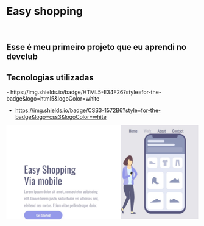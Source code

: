 <h1>Easy shopping </h1> 
<br>
<h2> Esse é meu primeiro projeto que eu aprendi no devclub </h2>
<h2> Tecnologias utilizadas </h2>
 - https://img.shields.io/badge/HTML5-E34F26?style=for-the-badge&logo=html5&logoColor=white

 - https://img.shields.io/badge/CSS3-1572B6?style=for-the-badge&logo=css3&logoColor=white

<img src="https://github.com/Kyamcorte22/Easy-shopping/blob/master/Captura%20de%20tela_26-3-2024_185329_127.0.0.1.jpeg?raw=true">


